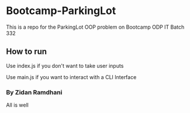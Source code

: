 # Bootcamp-ParkingLot

This is a repo for the ParkingLot OOP problem on Bootcamp ODP IT Batch 332

## How to run

Use index.js if you don't want to take user inputs

Use main.js if you want to interact with a CLI Interface

### By Zidan Ramdhani

All is well